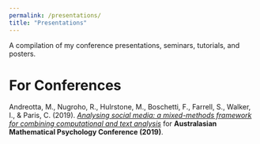 ```yaml
---
permalink: /presentations/
title: "Presentations"
---
```


A compilation of my conference presentations, seminars, tutorials, and posters.

# For Conferences

Andreotta, M., Nugroho, R., Hulrstone, M., Boschetti, F., Farrell, S., Walker, I., & Paris, C. (2019). [*Analysing social media: a mixed-methods framework for combining computational and text analysis*](../attachments/presentations/ampc2019.pdf) for **Australasian Mathematical Psychology Conference (2019)**.

